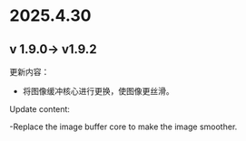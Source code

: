 # 2025.4.30

## v 1.9.0-> v1.9.2
  更新内容：
  
  - 将图像缓冲核心进行更换，使图像更丝滑。
    
Update content:
  
-Replace the image buffer core to make the image smoother.
